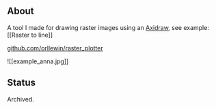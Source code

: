 ## About

A tool I made for drawing raster images using an [Axidraw](https://axidraw.com/), see example: [[Raster to line]]

[github.com/orllewin/raster_plotter](https://github.com/orllewin/raster_plotter)

![[example_anna.jpg]]

## Status

Archived.